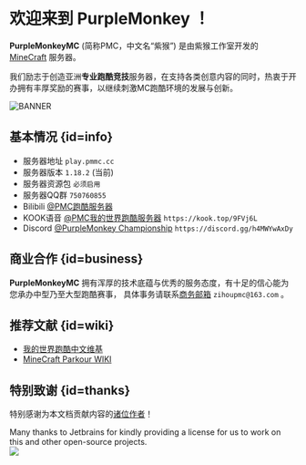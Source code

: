 # 欢迎来到 PurpleMonkey ！

**PurpleMonkeyMC** (简称PMC，中文名“紫猴”) 是由紫猴工作室开发的 [MineCraft](https://www.minecraft.net/en-us) 服务器。

我们励志于创造亚洲**专业跑酷竞技**服务器，在支持各类创意内容的同时，热衷于开办拥有丰厚奖励的赛事，以继续刺激MC跑酷环境的发展与创新。

![BANNER](https://sr-api.sfirew.com/server/play.pmmc.cc/banner/motd.png?hl=CN&v=InI7a2BrSa)

## 基本情况 {id=info}

- 服务器地址 `play.pmmc.cc`
- 服务器版本 `1.18.2` (当前)
- 服务器资源包 `必须启用`
- 服务器QQ群 `750760855`
- Bilibili [@PMC跑酷服务器](https://space.bilibili.com/3493143842392737)
- KOOK语音 [@PMC我的世界跑酷服务器](https://kook.top/9FVj6L) `https://kook.top/9FVj6L`
- Discord [@PurpleMonkey Championship](https://discord.gg/h4MWYwAxDy) `https://discord.gg/h4MWYwAxDy`

## 商业合作 {id=business}

**PurpleMonkeyMC** 拥有浑厚的技术底蕴与优秀的服务态度，有十足的信心能为您承办中型乃至大型跑酷赛事，
具体事务请联系[商务邮箱](mailto:zihoupmc@163.com) `zihoupmc@163.com` 。

## 推荐文献 {id=wiki}

- [我的世界跑酷中文维基](https://mcpkcn.fandom.com/zh/wiki/MCPKCN_Wiki)
- [MineCraft Parkour WIKI](https://www.mcpk.wiki/wiki/Main_Page)

## 特别致谢 {id=thanks}

特别感谢为本文档贡献内容的[诸位作者](https://github.com/PurpleMonkeyMC/Documentation/graphs/contributors)！

Many thanks to Jetbrains for kindly providing a license for us to work on this and other open-source projects.  
[![](https://resources.jetbrains.com/storage/products/company/brand/logos/jb_beam.svg)](https://www.jetbrains.com/?from=https://github.com/PurpleMonkeyMC)
